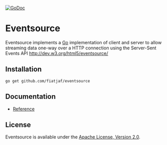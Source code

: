 [![GoDoc](https://godoc.org/github.com/fiatjaf/eventsource?status.svg)](http://godoc.org/github.com/fiatjaf/eventsource)


# Eventsource

Eventsource implements a  [Go](http://golang.org/) implementation of  client and server to allow streaming data one-way over a HTTP connection using the Server-Sent Events API http://dev.w3.org/html5/eventsource/

## Installation

    go get github.com/fiatjaf/eventsource

## Documentation

* [Reference](http://godoc.org/github.com/fiatjaf/eventsource)

## License

Eventsource is available under the [Apache License, Version 2.0](http://www.apache.org/licenses/LICENSE-2.0.html).
